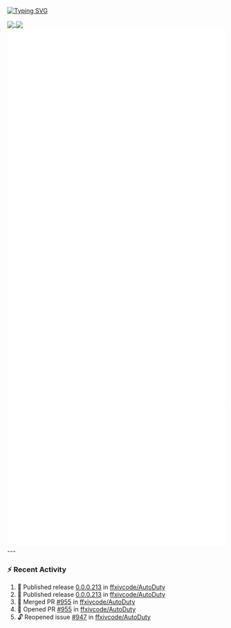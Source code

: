 [![Typing SVG](https://readme-typing-svg.demolab.com?font=Fira+Code&duration=1000&pause=1000&multiline=true&repeat=false&width=435&lines=Simon+Latusek+%7C+Gameplay+Engineer)](https://git.io/typing-svg)

<a href="https://github.com/anuraghazra/github-readme-stats">
  <img height=200 align="center" src="https://github-readme-stats.vercel.app/api?username=erdelf&theme=radical" />
</a>
<a href="https://github.com/anuraghazra/convoychat">
  <img height=200 align="center" src="https://streak-stats.demolab.com?user=erdelf&theme=radical&mode=weekly" />
</a>

<picture>
  <img src="/github-metrics.svg" alt="Metrics">
</picture>

<picture>
  <img src="/github-metrics-achievements.svg" alt="Achievements">
</picture>
---

### :zap: Recent Activity
<!--START_SECTION:activity-->
1. 🚀 Published release [0.0.0.213](https://github.com/ffxivcode/AutoDuty/releases/tag/0.0.0.213) in [ffxivcode/AutoDuty](https://github.com/ffxivcode/AutoDuty)
2. 🚀 Published release [0.0.0.213](https://github.com/ffxivcode/AutoDuty/releases/tag/0.0.0.213) in [ffxivcode/AutoDuty](https://github.com/ffxivcode/AutoDuty)
3. 🎉 Merged PR [#955](https://github.com/ffxivcode/AutoDuty/pull/955) in [ffxivcode/AutoDuty](https://github.com/ffxivcode/AutoDuty)
4. 💪 Opened PR [#955](https://github.com/ffxivcode/AutoDuty/pull/955) in [ffxivcode/AutoDuty](https://github.com/ffxivcode/AutoDuty)
5. 🔓 Reopened issue [#947](https://github.com/ffxivcode/AutoDuty/issues/947) in [ffxivcode/AutoDuty](https://github.com/ffxivcode/AutoDuty)
<!--END_SECTION:activity-->

<!--
**erdelf/erdelf** is a ✨ _special_ ✨ repository because its `README.md` (this file) appears on your GitHub profile.

Here are some ideas to get you started:

- 🔭 I’m currently working on ...
- 🌱 I’m currently learning ...
- 👯 I’m looking to collaborate on ...
- 🤔 I’m looking for help with ...
- 💬 Ask me about ...
- 📫 How to reach me: ...
- 😄 Pronouns: ...
- ⚡ Fun fact: ...
-->
